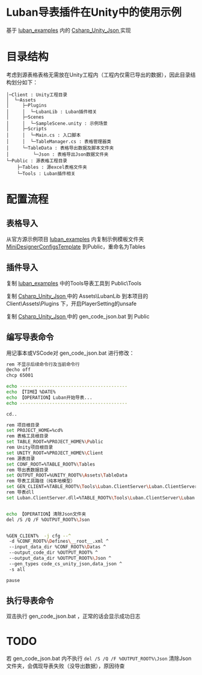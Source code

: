 # Luban导表插件在Unity中的使用示例

基于 [luban_examples](https://github.com/focus-creative-games/luban_examples) 内的 [Csharp_Unity_Json ](https://github.com/focus-creative-games/luban_examples/tree/main/Projects/Csharp_Unity_json) 实现

# 目录结构

考虑到源表格表格无需放在Unity工程内（工程内仅需已导出的数据），因此目录结构划分如下：

```
│─Client : Unity工程目录
│  └─Assets
│     ├─Plugins
│     │  └─LubanLib : Luban插件相关
│     ├─Scenes
│     │  └─SampleScene.unity : 示例场景
│     ├─Scripts
│     │  └─Main.cs : 入口脚本
│     │  └─TableManager.cs : 表格管理器类
│     └─TableData : 表格导出数据及脚本文件夹
│         └─Json : 表格导出Json数据文件夹
└─Public : 源表格工程目录
    ├─Tables : 源excel表格文件夹
    └─Tools : Luban插件相关
```

# 配置流程

## 表格导入

从官方源示例项目 [luban_examples](https://github.com/focus-creative-games/luban_examples) 内复制示例模板文件夹 [MiniDesignerConfigsTemplate](https://github.com/focus-creative-games/luban_examples/tree/main/MiniDesignerConfigsTemplate) 到Public，重命名为Tables

## 插件导入

复制 [luban_examples](https://github.com/focus-creative-games/luban_examples) 中的Tools导表工具到 Public\Tools

复制 [Csharp_Unity_Json ](https://github.com/focus-creative-games/luban_examples/tree/main/Projects/Csharp_Unity_json) 中的 Assets\LubanLib 到本项目的Client\Assets\Plugins 下，开启PlayerSetting的unsafe

复制 [Csharp_Unity_Json ](https://github.com/focus-creative-games/luban_examples/tree/main/Projects/Csharp_Unity_json) 中的 gen_code_json.bat 到 Public

## 编写导表命令

用记事本或VSCode对 gen_code_json.bat 进行修改：

```bash
rem 不显示后续命令行及当前命令行
@echo off
chcp 65001

echo ----------------------------------------
echo 【TIME】%DATE%
echo 【OPERATION】Luban开始导表...
echo ----------------------------------------

cd..

rem 项目根目录
set PROJECT_HOME=%cd%
rem 表格工具根目录
set TABLE_ROOT=%PROJECT_HOME%\Public
rem Unity项目根目录
set UNITY_ROOT=%PROJECT_HOME%\Client
rem 源表目录
set CONF_ROOT=%TABLE_ROOT%\Tables
rem 导出表数据目录
set OUTPUT_ROOT=%UNITY_ROOT%\Assets\TableData
rem 导表工具路径（纯本地模型）
set GEN_CLIENT=%TABLE_ROOT%\Tools\Luban.ClientServer\Luban.ClientServer.exe
rem 导表dll
set Luban.ClientServer.dll=%TABLE_ROOT%\Tools\Luban.ClientServer\Luban.ClientServer.dll


echo 【OPERATION】清除Json文件夹
del /S /Q /F %OUTPUT_ROOT%\Json


%GEN_CLIENT%  -j cfg --^
 -d %CONF_ROOT%\Defines\__root__.xml ^
 --input_data_dir %CONF_ROOT%\Datas ^
 --output_code_dir %OUTPUT_ROOT% ^
 --output_data_dir %OUTPUT_ROOT%\Json ^
 --gen_types code_cs_unity_json,data_json ^
 -s all 

pause
```

## 执行导表命令

双击执行 gen_code_json.bat ，正常的话会显示成功日志



# TODO

若 gen_code_json.bat 内不执行 `del /S /Q /F %OUTPUT_ROOT%\Json` 清除Json文件夹，会偶现导表失败（没导出数据），原因待查

